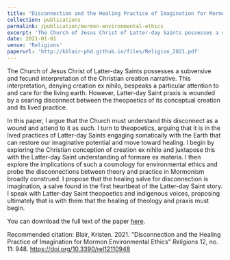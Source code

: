 ```yaml
---
title: "Disconnection and the Healing Practice of Imagination for Mormon Environmental Ethics"
collection: publications
permalink: /publication/mormon-environmental-ethics
excerpt: 'The Church of Jesus Christ of Latter-day Saints possesses a subversive and fecund interpretation of the Christian creation narrative. This interpretation bespeaks a particular attention to and care for the living earth. However, Latter-day Saint praxis is wounded by a searing disconnect between the theopoetics of its conceptual creation and its lived practice.'
date: 2021-01-01
venue: 'Religions'
paperurl: 'http://kblair-phd.github.io/files/Religion_2021.pdf'
---
```


The Church of Jesus Christ of Latter-day Saints possesses a subversive and fecund interpretation of the Christian creation narrative. This interpretation, denying creation ex nihilo, bespeaks a particular attention to and care for the living earth. However, Latter-day Saint praxis is wounded by a searing disconnect between the theopoetics of its conceptual creation and its lived practice. 

In this paper, I argue that the Church must understand this disconnect as a wound and attend to it as such. I turn to theopoetics, arguing that it is in the lived practices of Latter-day Saints engaging somatically with the Earth that can restore our imaginative potential and move toward healing. I begin by exploring the Christian conception of creation ex nihilo and juxtapose this with the Latter-day Saint understanding of formare ex materia. I then explore the implications of such a cosmology for environmental ethics and probe the disconnections between theory and practice in Mormonism broadly construed. I propose that the healing salve for disconnection is imagination, a salve found in the first heartbeat of the Latter-day Saint story. I speak with Latter-day Saint theopoetics and indigenous voices, proposing ultimately that is with them that the healing of theology and praxis must begin.

You can download the full text of the paper [here](http://academicpages.github.io/files/Religion_2021.pdf).

Recommended citation: Blair, Kristen. 2021. &quot;Disconnection and the Healing Practice of Imagination for Mormon Environmental Ethics&quot; <i>Religions</i> 12, no. 11: 948. https://doi.org/10.3390/rel12110948

